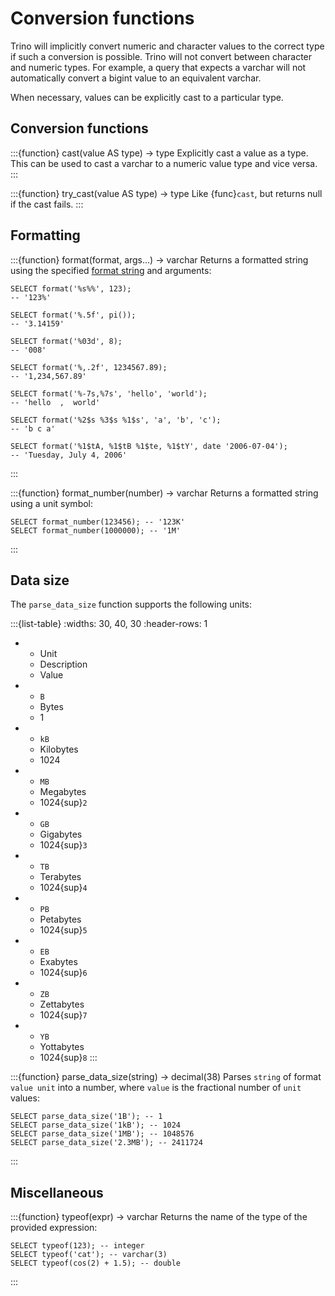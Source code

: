 # Conversion functions

Trino will implicitly convert numeric and character values to the
correct type if such a conversion is possible. Trino will not convert
between character and numeric types. For example, a query that expects
a varchar will not automatically convert a bigint value to an
equivalent varchar.

When necessary, values can be explicitly cast to a particular type.

## Conversion functions

:::{function} cast(value AS type) -> type
Explicitly cast a value as a type. This can be used to cast a
varchar to a numeric value type and vice versa.
:::

:::{function} try_cast(value AS type) -> type
Like {func}`cast`, but returns null if the cast fails.
:::

## Formatting

:::{function} format(format, args...) -> varchar
Returns a formatted string using the specified [format string](https://docs.oracle.com/en/java/javase/17/docs/api/java.base/java/util/Formatter.html#syntax)
and arguments:

```
SELECT format('%s%%', 123);
-- '123%'

SELECT format('%.5f', pi());
-- '3.14159'

SELECT format('%03d', 8);
-- '008'

SELECT format('%,.2f', 1234567.89);
-- '1,234,567.89'

SELECT format('%-7s,%7s', 'hello', 'world');
-- 'hello  ,  world'

SELECT format('%2$s %3$s %1$s', 'a', 'b', 'c');
-- 'b c a'

SELECT format('%1$tA, %1$tB %1$te, %1$tY', date '2006-07-04');
-- 'Tuesday, July 4, 2006'
```
:::

:::{function} format_number(number) -> varchar
Returns a formatted string using a unit symbol:

```
SELECT format_number(123456); -- '123K'
SELECT format_number(1000000); -- '1M'
```
:::

## Data size

The `parse_data_size` function supports the following units:

:::{list-table}
:widths: 30, 40, 30
:header-rows: 1

* - Unit
  - Description
  - Value
* - ``B``
  - Bytes
  - 1
* - ``kB``
  - Kilobytes
  - 1024
* - ``MB``
  - Megabytes
  - 1024{sup}`2`
* - ``GB``
  - Gigabytes
  - 1024{sup}`3`
* - ``TB``
  - Terabytes
  - 1024{sup}`4`
* - ``PB``
  - Petabytes
  - 1024{sup}`5`
* - ``EB``
  - Exabytes
  - 1024{sup}`6`
* - ``ZB``
  - Zettabytes
  - 1024{sup}`7`
* - ``YB``
  - Yottabytes
  - 1024{sup}`8`
:::

:::{function} parse_data_size(string) -> decimal(38)
Parses `string` of format `value unit` into a number, where
`value` is the fractional number of `unit` values:

```
SELECT parse_data_size('1B'); -- 1
SELECT parse_data_size('1kB'); -- 1024
SELECT parse_data_size('1MB'); -- 1048576
SELECT parse_data_size('2.3MB'); -- 2411724
```
:::

## Miscellaneous

:::{function} typeof(expr) -> varchar
Returns the name of the type of the provided expression:

```
SELECT typeof(123); -- integer
SELECT typeof('cat'); -- varchar(3)
SELECT typeof(cos(2) + 1.5); -- double
```
:::
